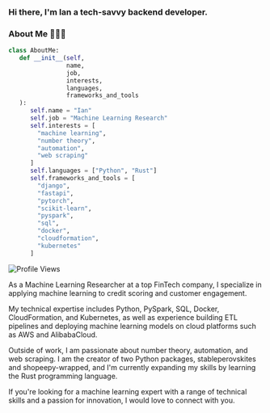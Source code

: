 ### Hi there, I'm Ian a tech-savvy backend developer.
### About Me 🙋🏻‍♂️
```python
class AboutMe:
   def __init__(self, 
                name, 
                job, 
                interests, 
                languages, 
                frameworks_and_tools
   ):
      self.name = "Ian"
      self.job = "Machine Learning Research"
      self.interests = [
        "machine learning",
        "number theory",
        "automation",
        "web scraping"
      ]
      self.languages = ["Python", "Rust"]
      self.frameworks_and_tools = [
        "django",
        "fastapi",
        "pytorch",
        "scikit-learn",
        "pyspark",
        "sql",
        "docker",
        "cloudformation",
        "kubernetes"
      ]
```

![Profile Views](https://hits.seeyoufarm.com/api/count/incr/badge.svg?url=https://github.com/machinelurning/&title=Profile%20Views)

As a Machine Learning Researcher at a top FinTech company, I specialize in applying machine learning to credit scoring and customer engagement.

My technical expertise includes Python, PySpark, SQL, Docker, CloudFormation, and Kubernetes, as well as experience building ETL pipelines and deploying machine learning models on cloud platforms such as AWS and AlibabaCloud.

Outside of work, I am passionate about number theory, automation, and web scraping. I am the creator of two Python packages, stableperovskites and shopeepy-wrapped, and I'm currently expanding my skills by learning the Rust programming language.

If you're looking for a machine learning expert with a range of technical skills and a passion for innovation, I would love to connect with you.
